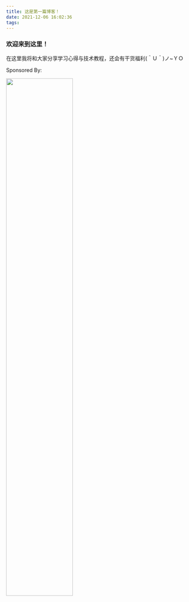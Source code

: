 ```yaml
---
title: 这是第一篇博客！
date: 2021-12-06 16:02:36
tags:
---
```

### 欢迎来到这里！
在这里我将和大家分享学习心得与技术教程，还会有干货福利(＾Ｕ＾)ノ~ＹＯ

Sponsored By:

<img src="https://www.upyun.com/static/img/%E6%A0%B7%E5%BC%8F%E5%9B%BE.7cf927c.png" width="60%">